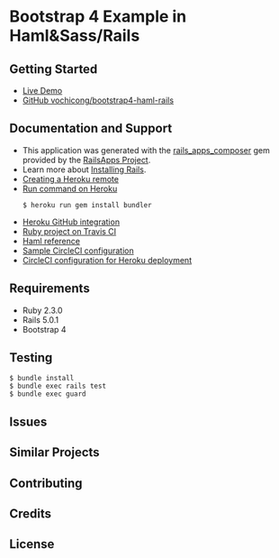 Bootstrap 4 Example in Haml&Sass/Rails
================

Getting Started
---------------

- [Live Demo](https://mysterious-shore-48399.herokuapp.com)
- [GitHub vochicong/bootstrap4-haml-rails](https://github.com/vochicong/bootstrap4-haml-rails)

Documentation and Support
-------------------------

- This application was generated with the [rails_apps_composer](https://github.com/RailsApps/rails_apps_composer) gem
provided by the [RailsApps Project](http://railsapps.github.io/).
- Learn more about [Installing Rails](http://railsapps.github.io/installing-rails.html).
- [Creating a Heroku remote](https://devcenter.heroku.com/articles/git#creating-a-heroku-remote)
- [Run command on Heroku](https://devcenter.heroku.com/articles/one-off-dynos#types-of-one-off-dynos)
  ```
  $ heroku run gem install bundler
  ```
- [Heroku GitHub integration](https://devcenter.heroku.com/articles/github-integration)
- [Ruby project on Travis CI](https://docs.travis-ci.com/user/languages/ruby/)
- [Haml reference](http://haml.info/docs/yardoc/file.REFERENCE.html)
- [Sample CircleCI configuration](https://circleci.com/docs/1.0/config-sample/)
- [CircleCI configuration for Heroku deployment](https://circleci.com/docs/1.0/continuous-deployment-with-heroku/)

Requirements
-------------

- Ruby 2.3.0
- Rails 5.0.1
- Bootstrap 4

Testing
--------

```
$ bundle install
$ bundle exec rails test
$ bundle exec guard
```

Issues
-------------

Similar Projects
----------------

Contributing
------------

Credits
-------

License
-------
